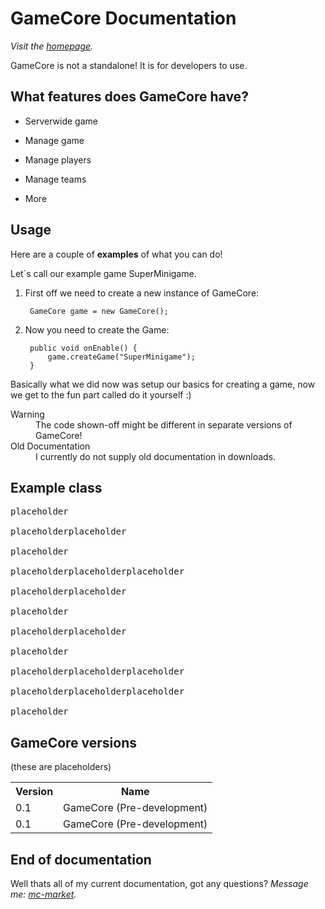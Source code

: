 GameCore Documentation
================================

*Visit the [homepage](http://socketsdev.github.io/).*

GameCore is not a standalone! It is for developers to use.

What features does GameCore have?
-------------------------

* Serverwide game

* Manage game

* Manage players

* Manage teams

* More

Usage
------------------------

Here are a couple of **examples** of what you can do! 

Let´s call our example game SuperMinigame.

1. First off we need to create a new instance of GameCore:

        GameCore game = new GameCore();

2. Now you need to create the Game:

        public void onEnable() {
            game.createGame("SuperMinigame");
        }

Basically what we did now was setup our basics for creating a game, now we get to the fun part called do it yourself :)

<dl>
  <dt>Warning</dt>
  <dd>The code shown-off might be different in separate versions of GameCore!</dd>
  <dt>Old Documentation</dt>
  <dd>I currently do not supply old documentation in downloads.</dd>
</dl>

Example class
------------

<pre>
placeholder

placeholderplaceholder

placeholder

placeholderplaceholderplaceholder

placeholderplaceholder

placeholder

placeholderplaceholder

placeholder

placeholderplaceholderplaceholder

placeholderplaceholderplaceholder

placeholder
</pre>

GameCore versions
-------------

(these are placeholders)

<table>
  <tr>
    <th>Version</th><th>Name</th>
  </tr>
  <tr>
    <td>0.1</td><td>GameCore (Pre-development)</td>
  </tr>
  <tr>
    <td>0.1</td><td>GameCore (Pre-development)</td>
  </tr>
</table>

End of documentation
--------------------

Well thats all of my current documentation, got any questions?
*Message me: [mc-market](http://www.mc-market.org/conversations/add?to=Bill).*
